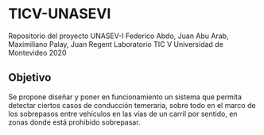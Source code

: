 # TICV-UNASEVI

Repositorio del proyecto UNASEV-I
Federico Abdo, Juan Abu Arab, Maximiliano Palay, Juan Regent
Laboratorio TIC V
Universidad de Montevideo
2020

## Objetivo

Se propone diseñar y poner en funcionamiento un sistema que permita detectar ciertos casos de conducción temeraria, sobre todo en el marco de los sobrepasos entre vehículos en las vías de un carril por sentido, en zonas donde está prohibido sobrepasar.
